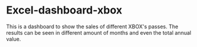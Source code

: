 # Excel-dashboard-xbox

This is a dashboard to show the sales of different XBOX's passes. The results can be seen in different amount of months and even the total annual value.
